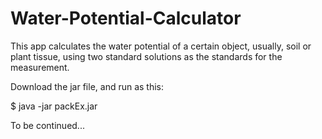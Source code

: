 # Water-Potential-Calculator
This app calculates the water potential of a certain object, usually, soil or plant tissue, using two standard solutions as the standards for the measurement. 

Download the jar file, and run as this: 

  $ java -jar packEx.jar

To be continued...
